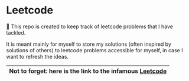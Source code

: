 # Leetcode

:large_blue_diamond: This repo is created to keep track of leetcode problems that I have tackled.  

  It is meant mainly for myself to store my solutions (often inspired by solutions of others) to leetcode problems accessible for myself, in case I want to refresh the ideas.  

|Not to forget: here is the link to the infamous [Leetcode](https://leetcode.com/)|
|----------------------------------------------------------------------------------|
